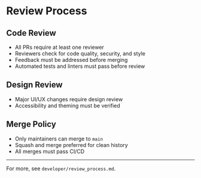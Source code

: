 # Review Process

## Code Review

- All PRs require at least one reviewer
- Reviewers check for code quality, security, and style
- Feedback must be addressed before merging
- Automated tests and linters must pass before review

## Design Review

- Major UI/UX changes require design review
- Accessibility and theming must be verified

## Merge Policy

- Only maintainers can merge to `main`
- Squash and merge preferred for clean history
- All merges must pass CI/CD

---

For more, see `developer/review_process.md`.
